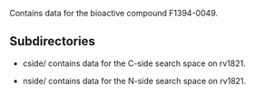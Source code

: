 Contains data for the bioactive compound F1394-0049.

## Subdirectories

- cside/ contains data for the C-side search space on rv1821.

- nside/ contains data for the N-side search space on rv1821.

